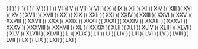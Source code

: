 ( I )( II )( I )( IV )( III )( VI )( V )( VIII )( VII )( X )( IX )( XII )( XI )( XIV )( XIII )( XVI )( XV )( XVIII )( XVII )( XX )( XIX )( XXII )( XXI )( XXIV )( XXIII )( XXVI )( XXV )( XXVIII )( XXVII )( XXX )( XXIX )( XXXII )( XXXI )( XXXIV )( XXXIII )( XXXVI )( XXXV )( XXXVIII )( XXXVII )( XL )( XXXIX )( XLII )( XLI )( XLIV )( XLIII )( XLVI )( XLV )( XLVIII )( XLVII )( L )( XLIX )( LII )( LI )( LIV )( LIII )( LVI )( LV )( LVIII )( LVII )( LX )( LIX )( LXII )( LXI )